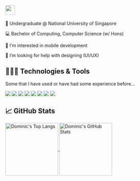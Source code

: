 ## <img src="https://raw.githubusercontent.com/MartinHeinz/MartinHeinz/master/wave.gif" width="30px">

:notebook_with_decorative_cover: Undergraduate @ National University of Singapore

:computer: Bachelor of Computing, Computer Science (w/ Hons)

:iphone: I'm interested in mobile development

🤔 I’m looking for help with designing (UI/UX)

## 👨🏻‍💻 Technologies & Tools
Some that I have used or have had some experience before...

<!--JavaScript, Java, Python, C#, Visual Basic (Excel), C-->

![](https://img.shields.io/badge/Code-JavaScript-informational?style=flat&logo=javascript&logoColor=white&color=0366d6)
![](https://img.shields.io/badge/Code-Java-informational?style=flat&logo=java&logoColor=white&color=0366d6)
![](https://img.shields.io/badge/Code-Python-informational?style=flat&logo=python&logoColor=white&color=0366d6)
![](https://img.shields.io/badge/Code-C-informational?style=flat&logo=c&logoColor=white&color=0366d6)
![](https://img.shields.io/badge/Editor-VSCode-informational?style=flat&logo=visual-studio-code&logoColor=white&color=0366d6)
![](https://img.shields.io/badge/Editor-Vim-informational?style=flat&logo=vim&logoColor=white&color=0366d6)
![](https://img.shields.io/badge/IDE-Eclipse-informational?style=flat&logo=eclipse&logoColor=white&color=0366d6)
![](https://img.shields.io/badge/IDE-AndroidStudio-informational?style=flat&logo=android-studio&logoColor=white&color=0366d6)

## &#x1f4c8; GitHub Stats
<a href="https://github.com/anuraghazra/convoychat">
  <img align="center" height="165" alt="Dominic's Top Langs" src="https://github-readme-stats.vercel.app/api/top-langs/?username=domsterthebot&card_width=250&hide=css&show_owner=true&show_icons=true&theme=default&count_private=true&layout=compact&cache_seconds=1800" />
</a>
<a href="https://github.com/anuraghazra/github-readme-stats">
  <img align="center" alt="Dominic's GitHub Stats" height="165" src="https://github-readme-stats.vercel.app/api?username=domsterthebot&show_icons=true&show_owner=true&theme=default&count_private=true&cache_seconds=1800&include_all_commits=true" />
</a>

<!--## 🧑🏻‍ Other Me's
<p align="center">
<a href = https://github.com/domsterthebot><img src='https://img.icons8.com/color/2x/github--v1.png' alt='github' height='40'></a>
<a href = ><img src='https://img.icons8.com/color/2x/linkedin.png' alt='linkedin' height='40'></a>-->

<!--## Status
![](https://img.shields.io/badge/still-updating-brightgreen?style=for-the-badge)-->


<!--
**domsterthebot/domsterthebot** is a ✨ _special_ ✨ repository because its `README.md` (this file) appears on your GitHub profile.

Here are some ideas to get you started:

- 🔭 I’m currently working on ...
- 🌱 I’m currently learning ...
- 👯 I’m looking to collaborate on ...
- 🤔 I’m looking for help with ...
- 💬 Ask me about ...
- 📫 How to reach me: ...
- 😄 Pronouns: ...
- ⚡ Fun fact: ...
-->
